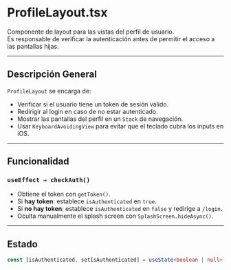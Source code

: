 # ProfileLayout.tsx

Componente de layout para las vistas del perfil de usuario.  
Es responsable de verificar la autenticación antes de permitir el acceso a las pantallas hijas.

---

## Descripción General

`ProfileLayout` se encarga de:

- Verificar si el usuario tiene un token de sesión válido.
- Redirigir al login en caso de no estar autenticado.
- Mostrar las pantallas del perfil en un `Stack` de navegación.
- Usar `KeyboardAvoidingView` para evitar que el teclado cubra los inputs en iOS.

---

## Funcionalidad

### `useEffect → checkAuth()`

- Obtiene el token con `getToken()`.
- Si **hay token**: establece `isAuthenticated` en `true`.
- Si **no hay token**: establece `isAuthenticated` en `false` y redirige a `/login`.
- Oculta manualmente el splash screen con `SplashScreen.hideAsync()`.

---

## Estado

```ts
const [isAuthenticated, setIsAuthenticated] = useState<boolean | null>(null);
```
